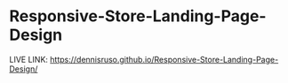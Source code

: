 # Responsive-Store-Landing-Page-Design

LIVE LINK: https://dennisruso.github.io/Responsive-Store-Landing-Page-Design/
